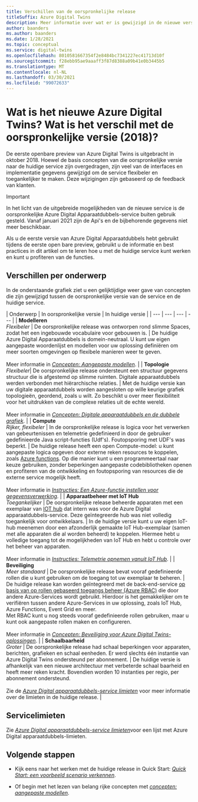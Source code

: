 ```yaml
---
title: Verschillen van de oorspronkelijke release
titleSuffix: Azure Digital Twins
description: Meer informatie over wat er is gewijzigd in de nieuwe versie van Azure Digital Twins
author: baanders
ms.author: baanders
ms.date: 1/28/2021
ms.topic: conceptual
ms.service: digital-twins
ms.openlocfilehash: 8010581667354f2e8484bc7341227ec41713d10f
ms.sourcegitcommit: f28ebb95ae9aaaff3f87d8388a09b41e0b3445b5
ms.translationtype: MT
ms.contentlocale: nl-NL
ms.lasthandoff: 03/30/2021
ms.locfileid: "99072633"
---
```

# <a name="what-is-the-new-azure-digital-twins-how-is-it-different-from-the-original-version-2018"></a>Wat is het nieuwe Azure Digital Twins? Wat is het verschil met de oorspronkelijke versie (2018)?

De eerste openbare preview van Azure Digital Twins is uitgebracht in oktober 2018. Hoewel de basis concepten van die oorspronkelijke versie naar de huidige service zijn overgedragen, zijn veel van de interfaces en implementatie gegevens gewijzigd om de service flexibeler en toegankelijker te maken. Deze wijzigingen zijn gebaseerd op de feedback van klanten.

> [!IMPORTANT]
> In het licht van de uitgebreide mogelijkheden van de nieuwe service is de oorspronkelijke Azure Digital Apparaatdubbels-service buiten gebruik gesteld. Vanaf januari 2021 zijn de Api's en de bijbehorende gegevens niet meer beschikbaar.

Als u de eerste versie van Azure Digital Apparaatdubbels hebt gebruikt tijdens de eerste open bare preview, gebruikt u de informatie en best practices in dit artikel om te leren hoe u met de huidige service kunt werken en kunt u profiteren van de functies.

## <a name="differences-by-topic"></a>Verschillen per onderwerp

In de onderstaande grafiek ziet u een gelijktijdige weer gave van concepten die zijn gewijzigd tussen de oorspronkelijke versie van de service en de huidige service.

| Onderwerp | In oorspronkelijke versie | In huidige versie |
| --- | --- | --- | --- |
| **Modelleren**<br>*Flexibeler* | De oorspronkelijke release was ontworpen rond slimme Spaces, zodat het een ingebouwde vocabulaire voor gebouwen is. | De huidige Azure Digital Apparaatdubbels is domein-neutraal. U kunt uw eigen aangepaste woordenlijst en modellen voor uw oplossing definiëren om meer soorten omgevingen op flexibele manieren weer te geven.<br><br>Meer informatie in [*Concepten: Aangepaste modellen*](concepts-models.md). |
| **Topologie**<br>*Flexibeler*| De oorspronkelijke release ondersteunt een structuur gegevens structuur die is afgestemd op slimme ruimten. Digitale apparaatdubbels werden verbonden met hiërarchische relaties. | Met de huidige versie kan uw digitale apparaatdubbels worden aangesloten op wille keurige grafiek topologieën, geordend, zoals u wilt. Zo beschikt u over meer flexibiliteit voor het uitdrukken van de complexe relaties uit de echte wereld.<br><br>Meer informatie in [*Concepten: Digitale apparaatdubbels en de dubbele grafiek*](concepts-twins-graph.md). |
| **Compute**<br>*Rijker, flexibeler* | In de oorspronkelijke release is logica voor het verwerken van gebeurtenissen en telemetrie gedefinieerd in door de gebruiker gedefinieerde Java script-functies (Udf's). Foutopsporing met UDF's was beperkt. | De huidige release heeft een open Compute-model: u kunt aangepaste logica opgeven door externe reken resources te koppelen, zoals [Azure functions](../azure-functions/functions-overview.md). Op die manier kunt u een programmeertaal naar keuze gebruiken, zonder beperkingen aangepaste codebibliotheken openen en profiteren van de ontwikkeling en foutopsporing van resources die de externe service mogelijk heeft.<br><br>Meer informatie in [*Instructies: Een Azure-functie instellen voor gegevensverwerking*](how-to-create-azure-function.md). |
| **Apparaatbeheer met IoT Hub**<br>*Toegankelijker* | De oorspronkelijke release beheerde apparaten met een exemplaar van [IOT hub](../iot-hub/about-iot-hub.md) dat intern was voor de Azure Digital apparaatdubbels-service. Deze geïntegreerde hub was niet volledig toegankelijk voor ontwikkelaars. | In de huidige versie kunt u uw eigen IoT-hub meenemen door een afzonderlijk gemaakte IoT Hub-exemplaar (samen met alle apparaten die al worden beheerd) te koppelen. Hiermee hebt u volledige toegang tot de mogelijkheden van IoT Hub en hebt u controle over het beheer van apparaten.<br><br>Meer informatie in [*Instructies: Telemetrie opnemen vanuit IoT Hub*](how-to-ingest-iot-hub-data.md). |
| **Beveiliging**<br>*Meer standaard* | De oorspronkelijke release bevat vooraf gedefinieerde rollen die u kunt gebruiken om de toegang tot uw exemplaar te beheren. | De huidige release kan worden geïntegreerd met de back-end-service [op basis van op rollen gebaseerd toegangs beheer (Azure RBAC)](../role-based-access-control/overview.md) die door andere Azure-Services wordt gebruikt. Hierdoor is het gemakkelijker om te verifiëren tussen andere Azure-Services in uw oplossing, zoals IoT Hub, Azure Functions, Event Grid en meer.<br>Met RBAC kunt u nog steeds vooraf gedefinieerde rollen gebruiken, maar u kunt ook aangepaste rollen maken en configureren.<br><br>Meer informatie in [*Concepten: Beveiliging voor Azure Digital Twins-oplossingen*](concepts-security.md). |
| **Schaalbaarheid**<br>*Groter* | De oorspronkelijke release had schaal beperkingen voor apparaten, berichten, grafieken en schaal eenheden. Er werd slechts één instantie van Azure Digital Twins ondersteund per abonnement.  | De huidige versie is afhankelijk van een nieuwe architectuur met verbeterde schaal baarheid en heeft meer reken kracht. Bovendien worden 10 instanties per regio, per abonnement ondersteund.<br><br>Zie de [*Azure Digital apparaatdubbels-service limieten*](reference-service-limits.md) voor meer informatie over de limieten in de huidige release. |

## <a name="service-limits"></a>Servicelimieten

Zie [*Azure Digital apparaatdubbels-service limieten*](reference-service-limits.md)voor een lijst met Azure Digital apparaatdubbels-limieten.

## <a name="next-steps"></a>Volgende stappen

* Kijk eens naar het werken met de huidige release in Quick Start: [*Quick Start: een voorbeeld scenario verkennen*](quickstart-adt-explorer.md).

* Of begin met het lezen van belang rijke concepten met [*concepten: aangepaste modellen*](concepts-models.md).